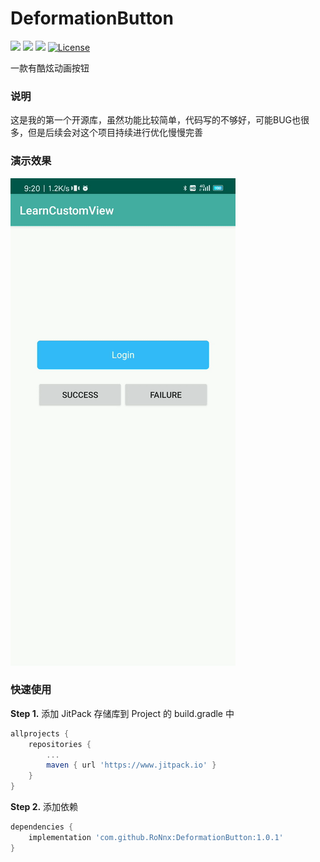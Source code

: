 # DeformationButton

[![](https://www.jitpack.io/v/RoNnx/DeformationButton.svg)](https://www.jitpack.io/#RoNnx/DeformationButton)  ![](https://img.shields.io/badge/language-java-red.svg)  ![](https://img.shields.io/badge/platform-android-green.svg)  [![License](https://img.shields.io/badge/license-Apache%202.0-blue.svg)](https://www.apache.org/licenses/LICENSE-2.0)

一款有酷炫动画按钮

### 说明

这是我的第一个开源库，虽然功能比较简单，代码写的不够好，可能BUG也很多，但是后续会对这个项目持续进行优化慢慢完善

### 演示效果

![](https://github.com/RoNnx/DeformationButton/blob/master/demonstration.gif?raw=true)

### 快速使用

**Step 1.** 添加 JitPack 存储库到 Project 的 build.gradle 中

```groovy
allprojects {
	repositories {
		...
		maven { url 'https://www.jitpack.io' }
	}
}
```

**Step 2.** 添加依赖

```groovy
dependencies {
    implementation 'com.github.RoNnx:DeformationButton:1.0.1'
}
```